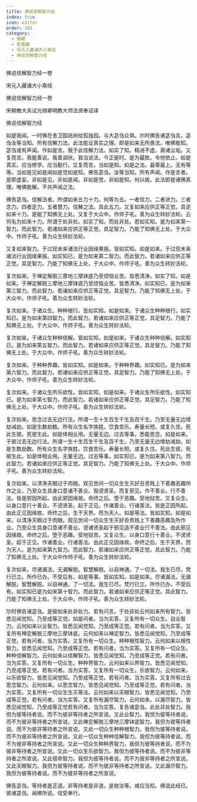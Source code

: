 ```yaml
---
title: 佛说信解智力经
index: true
icon: editor
order: 385
category:
  - 佛藏
  - 乾隆藏
  - 宋元入藏诸大小乘经
  - 佛说信解智力经
---
```


佛说信解智力经一卷  

宋元入藏诸大小乘经  

佛说信解智力经一卷  

宋朝散大夫试光禄卿明教大师法贤奉诏译  

佛说信解智力经  

如是我闻。一时佛在舍卫国祇树给孤独园。与大苾刍众俱。尔时佛告诸苾刍言。苾刍汝等当知。所有信解力法。此法能证真实之理。即是如来无所畏法。唯佛能知。苾刍或有声闻。作如是言。我于此信解力法。如实了知。精进不虚。离诸尘垢。又复而言。我能善说。我善调伏。我当说法。今正是时。是为最胜。令他依止。如是真实。应当修学。应当勤行。又复而言。当如是知。如是之法。最尊最上。无有等等。当如是见如是闻如是觉如是知。佛告苾刍。汝等当知。所有声闻。作是言者。是即虚妄。非如是见。非如是闻。非如是觉。非如是知。何以故。此法即是诸佛真理。唯佛能解。不共声闻之法。  

佛告苾刍。信解法者。所谓如来五力十力。何等为五。一者信力。二者进力。三者念力。四者定力。五者慧力。信解之法。具此五力。又复如来应供正等正觉。具足如来十力。是能了知佛无上处。又复于大众中。作师子吼。善为众生转妙法轮。云何名为如来十力。所谓于处非处。如实了知。而处非处。若如实知。是为如来第一智力。而此智力。若诸如来应供正等正觉。具足智力。乃能了知佛无上处。于大众中。作师子吼。善为众生转妙法轮。  

又复如来智力。于过现未来诸法行业因缘果报。皆如实知。如是如来。于过现未来诸法行业因缘果报。如实知已。是为如来第二智力。而此智力。若诸如来应供正等正觉。具足智力。乃能了知佛无上处。于大众中。作师子吼。善为众生转妙法轮。  

复次如来。于禅定解脱三摩地三摩钵底乃至烦恼业苦。皆悉清净。如实了知。如是如来。于禅定解脱三摩地三摩钵底乃至烦恼业苦。皆悉清净。如实知已。是为如来第三智力。而此智力。若诸如来应供正等正觉。具足智力。乃能了知佛无上处。于大众中。作师子吼。善为众生转妙法轮。  

复次如来。于诸众生。种种根行。皆如实知。如是如来。于诸众生种种根行。如实知已。是为如来第四智力。而此智力。若诸如来应供正等正觉。具足智力。乃能了知佛无上处。于大众中。作师子吼。善为众生转妙法轮。  

复次如来。于诸众生种种信解。皆如实知。如是如来。于诸众生种种信解。如实知已。是为如来第五智力。而此智力。若诸如来应供正等正觉。具足智力。乃能了知佛无上处。于大众中。作师子吼。善为众生转妙法轮。  

复次如来。于种种界趣。皆如实知。如是如来。于种种界趣。如实知已。是为如来第六智力。而此智力。若诸如来应供正等正觉。具足智力。乃能了知佛无上处。于大众中。作师子吼。善为众生转妙法轮。  

复次如来。于诸众生所乐欲性。皆如实知。如是如来。于诸众生所乐欲性。如实知已。是为如来第七智力。而此智力。若诸如来应供正等正觉。具足智力。乃能了知佛无上处。于大众中。作师子吼。善为众生转妙法轮。  

复次如来。思念过去无边行法。所谓一生十生百生千生及百千生。乃至无量无边增劫减劫。如是生数劫数。所有众生名字族姓。饮食苦乐。寿量长短。或复久住。死此生彼。死彼生此。如是体相业用。无量无边。过去等事。悉能思念。如是如来。于彼过去无边行法。所谓一生十生百生千生及百千生。乃至无量无边增劫减劫。如是生数劫数。所有众生名字族姓。饮食苦乐。寿量长短。或复久住。死此生彼。死彼生此。如是体相业用。无量无边。过去等事。如实知已。是为如来第八智力。而此智力。若诸如来应供正等正觉。具足智力。乃能了知佛无上处。于大众中。作师子吼。善为众生转妙法轮。  

复次如来。以清净天眼过于肉眼。观见世间一切众生生灭好丑贵贱上下善趣恶趣所作之业。乃至众生具身口意诸不善业。毁谤贤圣。而复邪见。作不善业。行不善法。皆是邪因所起。由此邪因缘故。命终之后。堕于恶趣。受地狱苦。又复众生。以身口意行十善业。不谤贤圣。起于正见。作诸善业。行诸善法。皆是正因所起。由此正见因缘故。命终之后。生于天界。而为天人。如是等法。皆如实知。如是如来。以清净天眼过于肉眼。观见世间一切众生生灭好丑贵贱上下善趣恶趣及所作业。乃至众生具身口意诸不善业。谤诸贤圣起于邪见造不善业行不善法。由此邪见因缘故。命终之后。堕于恶趣。受地狱苦。又复众生。以身口意行十善业。不谤贤圣。起于正见。作诸善业。行诸善法。由此正见因缘故。命终之后。生于天界。而为天人。是为如来第九智力。而此智力。若诸如来应供正等正觉。具此智力。乃能了知佛无上处。于大众中作师子吼。善为众生转妙法轮。  

复次如来。尽诸漏法。无漏解脱。智慧解脱。以自神通。了一切法。我生已尽。梵行已立。所作已办。不受后有。如是等事。皆如实知。如是如来。尽诸漏法。无漏解脱。智慧解脱。以自神通。了一切法。我生已尽。梵行已立。所作已办。不受后有。如实知已是为如来第十智力。而此智力。若诸如来应供正等正觉。具此智力。乃能了知佛无上处。于大众中。作师子吼。善为众生转妙法轮。  

尔时佛告诸苾刍。是彼如来处非处力。若有问言。于处非处云何如来所有智力。皆悉见闻觉知。乃至成等正觉。如是问者。当为实答。又复所有一切众生。自业智力。云何如来以业智力。皆悉见闻觉知。乃至成等正觉。若有问者。当为实答。又复所有禅定解脱三摩地三摩钵底。云何如来以禅定智力。皆悉见闻觉知。乃至成等正觉。若有问者。当为实答。又复所有一切众生。种种根性智力。云何如来以根性智力。皆悉见闻觉知。乃至成等正觉。若有问者。当为实答。又复所有一切众生。种种信解智力。云何如来以信解智力。皆悉见闻觉知。乃至成等正觉。若有问者。当为实答。又复所有一切众生。种种界智力。云何如来以界智力。皆悉见闻觉知。乃至成等正觉。若有问者。当为实答。又复所有一切众生。乐欲智力。云何如来。以乐欲智力。皆悉见闻觉知。乃至成等正觉。若有问者。当为实答。又复所有过去思念智力。云何如来。以思念智力。皆悉见闻觉知。乃至成等正觉。若有问者。当为实答。又复所有一切众生生灭等法。云何如来以天眼智力。皆悉见闻觉知。乃至成等正觉。若有问者。当为实答。又复所有漏尽智力。云何如来。以漏尽智力。皆悉见闻觉知。乃至成等正觉若有问者。当为实答。复告诸苾刍。此处非处智力。我但为彼等持者说。而不为彼非等持者之所宣说。又此业智力。我但为彼等持者说。而不为彼非等持者之所宣说。又此禅定解脱三摩地三摩钵底智力。我但为彼等持者说。而不为彼非等持者之所宣说。又此一切众生种种根智力。我但为彼等持者说。而不为彼非等持者之所宣说。又此一切众生种种信解智力。我但为彼等持者说。而不为彼非等持者之所宣说。又此一切众生种种界智力。我但为彼等持者说。而不为彼非等持者之所宣说。又此一切众生乐欲智力。我但为彼等持者说。而不为彼非等持者之所宣说。又此宿命智力。我但为彼等持者说。而不为彼非等持者之所宣说。又此天眼智力。我但为彼等持者说。而不为彼非等持者之所宣说。又此漏尽智力。我但为彼等持者说。而不为彼非等持者之所宣说。  

佛告苾刍。等持者是正道。非等持者是非道。是故汝等。咸应当知。佛说此经已。彼诸苾刍。闻佛所说。信受奉行。  
